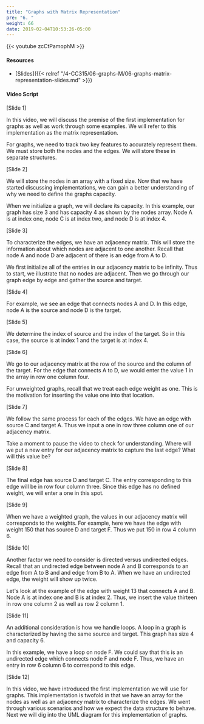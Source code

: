 ```yaml
---
title: "Graphs with Matrix Representation"
pre: "6. "
weight: 66
date: 2019-02-04T10:53:26-05:00
---
```


{{< youtube zcCtPamophM >}}

#### Resources
* [Slides]({{< relref "/4-CC315/06-graphs-M/06-graphs-matrix-representation-slides.md" >}})

#### Video Script

[Slide 1]

In this video, we will discuss the premise of the first implementation for graphs as well as work through some examples. We will refer to this implementation as the matrix representation. 

For graphs, we need to track two key features to accurately represent them. We must store both the nodes and the edges. We will store these in separate structures. 

[Slide 2]

We will store the nodes in an array with a fixed size. Now that we have started discussing implementations, we can gain a better understanding of why we need to define the graphs capacity. 

When we initialize a graph, we will declare its capacity. In this example, our graph has size 3 and has capacity 4 as shown by the nodes array. Node A is at index one, node C is at index two, and node D is at index 4. 

[Slide 3]

To characterize the edges, we have an adjacency matrix. This will store the information about which nodes are adjacent to one another. Recall that node A and node D are adjacent of there is an edge from A to D. 

We first initialize all of the entries in our adjacency matrix to be infinity. Thus to start, we illustrate that no nodes are adjacent. Then we go through our graph edge by edge and gather the source and target. 

[Slide 4]

For example, we see an edge that connects nodes A and D. In this edge, node A is the source and node D is the target. 

[Slide 5]

We determine the index of source and the index of the target. So in this case, the source is at index 1 and the target is at index 4.

[Slide 6]

We go to our adjacency matrix at the row of the source and the column of the target. For the edge that connects A to D, we would enter the value 1 in the array in row one column four. 

For unweighted graphs, recall that we treat each edge weight as one. This is the motivation for inserting the value one into that location. 

[Slide 7]

We follow the same process for each of the edges. We have an edge with source C and target A. Thus we input a one in row three column one of our adjacency matrix. 

Take a moment to pause the video to check for understanding. Where will we put a new entry for our adjacency matrix to capture the last edge? What will this value be?

[Slide 8]

The final edge has source D and target C. The entry corresponding to this edge will be in row four column three. Since this edge has no defined weight, we will enter a one in this spot. 


[Slide 9]

When we have a weighted graph, the values in our adjacency matrix will corresponds to the weights. For example, here we have the edge with weight 150 that has source D and target F. Thus we put 150 in row 4 column 6.


[Slide 10]

Another factor we need to consider is directed versus undirected edges. Recall that an undirected edge between node A and B corresponds to an edge from A to B and and edge from B to A. When we have an undirected edge, the weight will show up twice. 

Let's look at the example of the edge with weight 13 that connects A and B. Node A is at index one and B is at index 2. Thus, we insert the value thirteen in row one column 2 as well as row 2 column 1. 


[Slide 11]

An additional consideration is how we handle loops. A loop in a graph is characterized by having the same source and target. This graph has size 4 and capacity 6.

In this example, we have a loop on node F. We could say that this is an undirected edge which connects node F and node F. Thus, we have an entry in row 6 column 6 to correspond to this edge. 


[Slide 12]

In this video, we have introduced the first implementation we will use for graphs. This implementation is twofold in that we have an array for the nodes as well as an adjacency matrix to characterize the edges. We went through various scenarios and how we expect the data structure to behave. Next we will dig into the UML diagram for this implementation of graphs. 